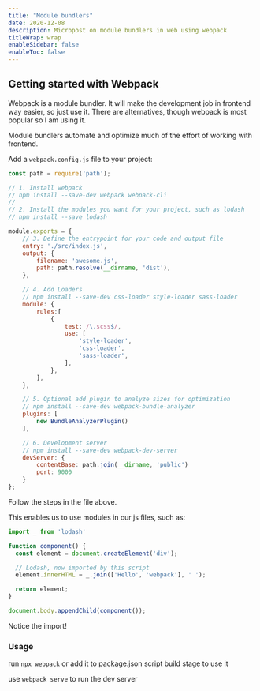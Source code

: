 ```yaml
---
title: "Module bundlers"
date: 2020-12-08
description: Micropost on module bundlers in web using webpack
titleWrap: wrap
enableSidebar: false
enableToc: false
---
```


## Getting started with Webpack

Webpack is a module bundler.  It will make the development job in frontend way
easier, so just use it.  There are alternatives, though webpack is most popular
so I am using it.

Module bundlers automate and optimize much of the effort of working with
frontend.

Add a `webpack.config.js` file to your project:

```js
const path = require('path');

// 1. Install webpack
// npm install --save-dev webpack webpack-cli
//
// 2. Install the modules you want for your project, such as lodash
// npm install --save lodash

module.exports = {
    // 3. Define the entrypoint for your code and output file
    entry: './src/index.js',
    output: {
        filename: 'awesome.js',
        path: path.resolve(__dirname, 'dist'),
    },

    // 4. Add Loaders
    // npm install --save-dev css-loader style-loader sass-loader
    module: {
        rules:[
            {
                test: /\.scss$/,
                use: [
                    'style-loader',
                    'css-loader',
                    'sass-loader',
                ],
            },
        ],
    },

    // 5. Optional add plugin to analyze sizes for optimization
    // npm install --save-dev webpack-bundle-analyzer
    plugins: [
        new BundleAnalyzerPlugin()
    ],

    // 6. Development server
    // npm install --save-dev webpack-dev-server
    devServer: {
        contentBase: path.join(__dirname, 'public')
        port: 9000
    }
};
```

Follow the steps in the file above.

This enables us to use modules in our js files, such as:

```js
import _ from 'lodash'

function component() {
  const element = document.createElement('div');

  // Lodash, now imported by this script
  element.innerHTML = _.join(['Hello', 'webpack'], ' ');

  return element;
}

document.body.appendChild(component());
```

Notice the import!

### Usage

run `npx webpack` or add it to package.json script build stage to use it

use `webpack serve` to run the dev server
